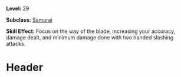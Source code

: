 <!-- TITLE: Way Of The Blade -->
<!-- SUBTITLE:  -->

**Level:** 29

**Subclass:** [Samurai](samurai)

**Skill Effect:** Focus on the way of the blade, increasing your accuracy, damage dealt, and minimum damage done with two handed slashing attacks.

# Header